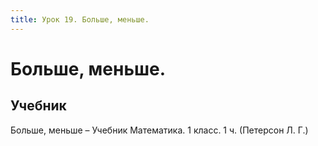 ```yaml
---
title: Урок 19. Больше, меньше. 
---
```


# Больше, меньше. 

## Учебник

Больше, меньше – Учебник Математика. 1 класс. 1 ч. (Петерсон Л. Г.)